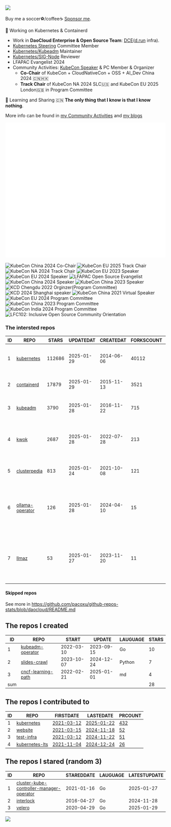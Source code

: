![](https://komarev.com/ghpvc/?username=pacoxu)

Buy me a soccer⚽️/coffee☕ [Sponsor me](https://github.com/sponsors/pacoxu/button).
  
 🔭 Working on Kubernetes & Containerd
- Work in **DaoCloud Enterprise & Open Source Team**: [DCE](https://www.daocloud.io/products/index.html)([d.run](https://d.run/) infra).
- [Kubernetes Steering](https://github.com/kubernetes/steering) Committee Member
- [Kubernetes/Kubeadm](https://github.com/kubernetes/kubeadm/) Maintainer
- [Kubernetes/SIG-Node](https://github.com/kubernetes/community/blob/master/sig-node/README.md) Reviewer
- LFAPAC Evangelist 2024
- Community Activities: [KubeCon Speaker](https://www.youtube.com/playlist?list=PLROmsd5kH8pBiN0Km1EepbzKoDiM5S6Ok) & PC Member & Organizer
  - **Co-Chair** of KubeCon + CloudNativeCon + OSS + AI_Dev China 2024 🇨🇳🇭🇰 
  - **Track Chair** of KubeCon NA 2024 SLC🇺🇸 and KubeCon EU 2025 London🇬🇧 in Program Committee

 🌱 Learning and Sharing
 🇨🇳 **The only thing that I know is that I know nothing**. 

More info can be found in [my Community Activities](https://github.com/pacoxu/pacoxu/blob/master/CommunityActivities.md) and [my blogs](https://github.com/pacoxu/pacoxu/blob/master/blog-list.md)

![Metrics](https://github.com/pacoxu/pacoxu/blob/master/github-metrics.svg)

<img alt="KubeCon China 2024 Co-Chair" src="https://github.com/user-attachments/assets/ec1dfcfd-f0a8-4a9a-b50d-014f094bf20d" width="80">
<img alt="KubeCon EU 2025 Track Chair" src="https://github.com/user-attachments/assets/bc6f5cb3-a7c1-4f09-8e21-52b9c337dc8f" width="80">
<img alt="KubeCon NA 2024 Track Chair" src="https://github.com/user-attachments/assets/353295cf-b247-48f9-a983-a389cb84671e" width="80">
<img alt="KubeCon EU 2023 Speaker" src="https://github.com/pacoxu/pacoxu/assets/2010320/cc81330f-29bf-4f63-a4c2-028cd2d0e787" width="80">
<img alt="KubeCon EU 2024 Speaker" src="https://github.com/pacoxu/pacoxu/assets/2010320/fa2d7ee7-c136-4a36-bab1-3b22ac1a6009" width="80">
<img alt="LFAPAC Open Source Evangelist" src="https://github.com/pacoxu/pacoxu/assets/2010320/dcaff1e1-44e2-4d01-8e75-d91d767bfb08" width="80">
<img alt="KubeCon China 2024 Speaker" src="https://github.com/user-attachments/assets/b67e1198-6ca7-4684-b87d-991f68957eee" width="50">
<img alt="KubeCon China 2023 Speaker" src="https://github.com/pacoxu/pacoxu/assets/2010320/1f105886-ed27-4e9f-9e3a-ac72faf75e1d" width="50">
<img alt="KCD Chengdu 2022 Orginzer(Program Committee)" src="https://github.com/pacoxu/pacoxu/assets/2010320/ec4a7785-216a-456c-ade7-67df2b517bb4" width="50">
<img alt="KCD 2024 Shanghai speaker" src="https://github.com/pacoxu/pacoxu/assets/2010320/dd491e98-23a0-40af-8cfe-37646334b93d" width="50">
<img alt="KubeCon China 2021 Virtual Speaker" src="https://github.com/pacoxu/pacoxu/assets/2010320/496e7308-d8c9-4f64-81ca-be25552b0916" width="50">
<img alt="KubeCon EU 2024 Program Committee" src="https://github.com/pacoxu/pacoxu/assets/2010320/a167e695-9e44-4e67-add1-599c8e5c05a8" width="50">
<img alt="KubeCon China 2023 Program Committee" src="https://github.com/pacoxu/pacoxu/assets/2010320/3aa41135-af51-4990-8227-e6f61f6c1700" width="50">
<img alt="KubeCon India 2024 Program Committee" src="https://github.com/user-attachments/assets/b4b996f8-367c-4b27-b5a1-c7549ccfedc8" width="50">
<img alt="LFC102: Inclusive Open Source Community Orientation" src="https://github.com/user-attachments/assets/6ad503ac-4dfd-445a-a12f-440c3ff4ed6c" width="50">
<!--
-->


<!--START_SECTION:github_repos-->
### The intersted repos
| ID |                               REPO                               | STARS  | UPDATEDAT  | CREATEDAT  | FORKSCOUNT |                                                DESCRIPTIONS                                                |
|----|------------------------------------------------------------------|--------|------------|------------|------------|------------------------------------------------------------------------------------------------------------|
|  1 | [kubernetes](https://github.com/kubernetes/kubernetes)           | 112686 | 2025-01-29 | 2014-06-06 |      40112 | Production-Grade Container Scheduling and Management                                                       |
|  2 | [containerd](https://github.com/containerd/containerd)           |  17879 | 2025-01-29 | 2015-11-13 |       3521 | An open and reliable container runtime                                                                     |
|  3 | [kubeadm](https://github.com/kubernetes/kubeadm)                 |   3790 | 2025-01-28 | 2016-11-22 |        715 | Aggregator for issues filed against kubeadm                                                                |
|  4 | [kwok](https://github.com/kubernetes-sigs/kwok)                  |   2687 | 2025-01-28 | 2022-07-28 |        213 | Kubernetes WithOut Kubelet -  Simulates thousands of Nodes and Clusters.                                   |
|  5 | [clusterpedia](https://github.com/clusterpedia-io/clusterpedia)  |    813 | 2025-01-24 | 2021-10-08 |        121 | The Encyclopedia of Kubernetes clusters                                                                    |
|  6 | [ollama-operator](https://github.com/nekomeowww/ollama-operator) |    126 | 2025-01-28 | 2024-04-10 |         15 | Yet another operator for running large language models on Kubernetes with ease. Powered by Ollama! 🐫      |
|  7 | [llmaz](https://github.com/InftyAI/llmaz)                        |     53 | 2025-01-27 | 2023-11-20 |         11 | ☸️ Easy, advanced inference platform for large language models on Kubernetes. 🌟 Star to support our work! |



#### Skipped repos
<!--END_SECTION:github_repos-->
See more in https://github.com/pacoxu/github-repos-stats/blob/daocloud/README.md


<!--START_SECTION:my_github-->
## The repos I created
| ID  |                                REPO                                |   START    |   UPDATE   | LAUGUAGE | STARS |
|-----|--------------------------------------------------------------------|------------|------------|----------|-------|
|   1 | [kubeadm-operator](https://github.com/pacoxu/kubeadm-operator)     | 2022-03-10 | 2023-09-15 | Go       |    10 |
|   2 | [slides-crawl](https://github.com/pacoxu/slides-crawl)             | 2023-10-07 | 2024-12-24 | Python   |     7 |
|   3 | [cncf-learning-path](https://github.com/pacoxu/cncf-learning-path) | 2022-02-21 | 2025-01-01 | md       |     4 |
| sum |                                                                    |            |            |          |    28 |

## The repos I contributed to
| ID |                            REPO                             |                             FIRSTDATE                              |                             LASTEDATE                              |                                     PRCOUNT                                     |
|----|-------------------------------------------------------------|--------------------------------------------------------------------|--------------------------------------------------------------------|---------------------------------------------------------------------------------|
|  1 | [kubernetes](https://github.com/kubernetes/kubernetes)      | [2021-03-12](https://github.com/kubernetes/kubernetes/pull/100181) | [2025-01-22](https://github.com/kubernetes/kubernetes/pull/129751) | [432](https://github.com/kubernetes/kubernetes/pulls?q=is%3Apr+author%3Apacoxu) |
|  2 | [website](https://github.com/klts-io/website)               | [2021-03-15](https://github.com/kubernetes/website/pull/27061)     | [2024-11-18](https://github.com/klts-io/website/pull/72)           | [52](https://github.com/klts-io/website/pulls?q=is%3Apr+author%3Apacoxu)        |
|  3 | [test-infra](https://github.com/kubernetes/test-infra)      | [2021-03-12](https://github.com/kubernetes/test-infra/pull/21339)  | [2024-11-22](https://github.com/kubernetes/test-infra/pull/33831)  | [51](https://github.com/kubernetes/test-infra/pulls?q=is%3Apr+author%3Apacoxu)  |
|  4 | [kubernetes-lts](https://github.com/klts-io/kubernetes-lts) | [2021-11-04](https://github.com/klts-io/kubernetes-lts/pull/94)    | [2024-12-24](https://github.com/klts-io/kubernetes-lts/pull/204)   | [26](https://github.com/klts-io/kubernetes-lts/pulls?q=is%3Apr+author%3Apacoxu) |

## The repos I stared (random 3)
| ID |                                                       REPO                                                        | STAREDDATE | LAUGUAGE | LATESTUPDATE |
|----|-------------------------------------------------------------------------------------------------------------------|------------|----------|--------------|
|  1 | [cluster-kube-controller-manager-operator](https://github.com/openshift/cluster-kube-controller-manager-operator) | 2021-01-16 | Go       | 2025-01-27   |
|  2 | [interlock](https://github.com/ehazlett/interlock)                                                                | 2016-04-27 | Go       | 2024-11-28   |
|  3 | [velero](https://github.com/vmware-tanzu/velero)                                                                  | 2020-04-29 | Go       | 2025-01-29   |

<!--END_SECTION:my_github-->

<a href="https://pacoxu.wordpress.com/">
  <img align="left" src="https://github-readme-stats.vercel.app/api?username=pacoxu&show_icons=true" />
</a>


<!--  If a trivial fix such as a broken link, typo, or grammar mistake, review the entire document for other potential mistakes. Do not open multiple PRs for small fixes in the same document.
https://github.com/kubernetes/community/blob/master/contributors/guide/pull-requests.md#trivial-edits -->
